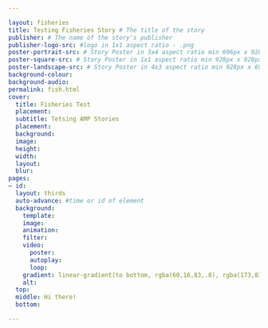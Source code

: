 ```yaml
---

layout: fisheries
title: Testing Fisheries Story # The title of the story
publisher: # The name of the story's publisher
publisher-logo-src: #logo in 1x1 aspect ratio - .png
poster-portrait-src: # Story Poster in 3x4 aspect ratio min 696px x 928px
poster-square-src: # Story Poster in 1x1 aspect ratio min 928px x 928px
poster-landscape-src: # Story Poster in 4x3 aspect ratio min 928px x 696px
background-colour:
background-audio:
permalink: fish.html
cover:
  title: Fisheries Test
  placement:
  subtitle: Tetsing AMP Stories
  placement:
  background:
  image:
  height:
  width:
  layout:
  blur:
pages:
– id:
  layout: thirds
  auto-advance: #time or id of element
  background:
    template:
    image:
    animation:
    filter:
    video:
      poster:
      autoplay:
      loop:
    gradient: linear-gradient(to bottom, rgba(60,16,83,.8), rgba(173,83,137,.5))
    alt:
  top:
  middle: Hi there!
  bottom:

---
```


